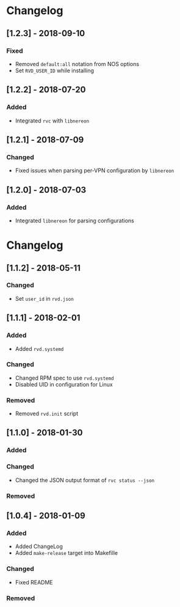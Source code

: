 
# Changelog

## [1.2.3] - 2018-09-10
### Fixed

- Removed `default:all` notation from NOS options
- Set `RVD_USER_ID` while installing

## [1.2.2] - 2018-07-20
### Added

- Integrated `rvc` with `libnereon`

## [1.2.1] - 2018-07-09
### Changed

- Fixed issues when parsing per-VPN configuration by `libnereon`

## [1.2.0] - 2018-07-03
### Added

- Integrated `libnereon` for parsing configurations

# Changelog

## [1.1.2] - 2018-05-11
### Changed

- Set `user_id` in `rvd.json`

## [1.1.1] - 2018-02-01
### Added

- Added `rvd.systemd`

### Changed

- Changed RPM spec to use `rvd.systemd`
- Disabled UID in configuration for Linux

### Removed

- Removed `rvd.init` script

## [1.1.0] - 2018-01-30
### Added

### Changed

- Changed the JSON output format of `rvc status --json`

### Removed

## [1.0.4] - 2018-01-09
### Added

- Added ChangeLog
- Added `make-release` target into Makefille

### Changed

- Fixed README

### Removed
